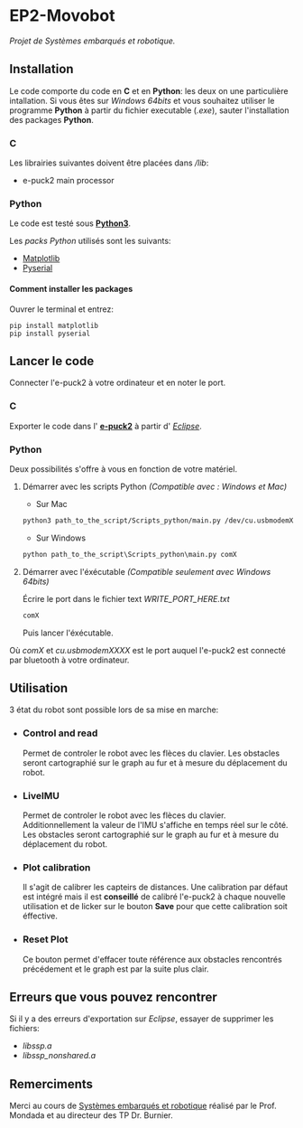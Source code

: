 # EP2-Movobot

*Projet de Systèmes embarqués et robotique.*

## Installation

Le code comporte du code en **C** et en **Python**: les deux on une particulière intallation.
Si vous êtes sur *Windows 64bits* et vous souhaitez utiliser le programme **Python** à partir du fichier executable (*.exe*), sauter l'installation des packages **Python**.

### **C**

Les librairies suivantes doivent être placées dans */lib*:  

- e-puck2 main processor

### **Python**

Le code est testé sous [**Python3**](https://www.python.org/).

Les *packs Python* utilisés sont les suivants:

- [Matplotlib](https://matplotlib.org/)
- [Pyserial](https://www.python.org/)

#### **Comment installer les packages**

Ouvrer le terminal et entrez:

```bsh
pip install matplotlib
pip install pyserial
```

## Lancer le code

Connecter l'e-puck2 à votre ordinateur et en noter le port.

### **C**

Exporter le code dans l' [**e-puck2**](https://www.gctronic.com/doc/index.php/e-puck2) à partir d' [*Eclipse*](https://www.eclipse.org/).

### **Python**

Deux possibilités s'offre à vous en fonction de votre matériel.

1) Démarrer avec les scripts Python *(Compatible avec : Windows et Mac)*
    - Sur Mac

    ```bash
    python3 path_to_the_script/Scripts_python/main.py /dev/cu.usbmodemXXXX
    ```

    - Sur Windows

    ```cmd
    python path_to_the_script\Scripts_python\main.py comX
    ```

2) Démarrer avec l'éxécutable *(Compatible seulement avec Windows 64bits)*

    Écrire le port dans le fichier text *WRITE_PORT_HERE.txt*

    ```txt
    comX
    ```

    Puis lancer l'éxécutable.

Où *comX* et *cu.usbmodemXXXX* est le port auquel l'e-puck2 est connecté par bluetooth à votre ordinateur.

## Utilisation

3 état du robot sont possible lors de sa mise en marche:

- ### Control and read

    Permet de controler le robot avec les flèces du clavier. Les obstacles seront cartographié sur le graph au fur et à mesure du déplacement du robot.

- ### LiveIMU

    Permet de controler le robot avec les flèces du clavier. Additionnellement la valeur de l'IMU s'affiche en temps réel sur le côté. Les obstacles seront cartographié sur le graph au fur et à mesure du déplacement du robot.

- ### Plot calibration

    Il s'agit de calibrer les capteirs de distances. Une calibration par défaut est intégré mais il est **conseillé** de calibré l'e-puck2 à chaque nouvelle utilisation et de licker sur le bouton **Save** pour que cette calibration soit éffective.

- ### Reset Plot

    Ce bouton permet d'effacer toute référence aux obstacles rencontrés précédement et le graph est par la suite plus clair.

## Erreurs que vous pouvez rencontrer

Si il y a des erreurs d'exportation sur *Eclipse*, essayer de supprimer les fichiers:

- *libssp.a*
- *libssp_nonshared.a*

## Remerciments

Merci au cours de [Systèmes embarqués et robotique](https://edu.epfl.ch/coursebook/fr/systemes-embarques-et-robotique-MICRO-315) réalisé par le Prof. Mondada et au directeur des TP Dr. Burnier.
